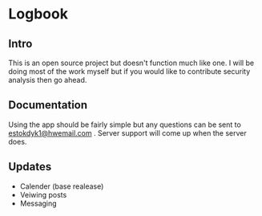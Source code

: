 # Logbook

## Intro

This is an open source project but doesn't function much like one. I will be doing most of the work myself but if you would like to contribute security analysis then go ahead.

## Documentation

Using the app should be fairly simple but any questions can be sent to estokdyk1@hwemail.com . Server support will come up when the server does.

## Updates

- Calender (base realease)
- Veiwing posts
- Messaging
